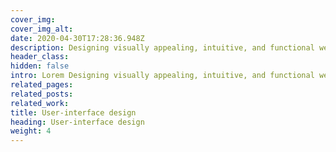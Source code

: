 ```yaml
---
cover_img: 
cover_img_alt:
date: 2020-04-30T17:28:36.948Z
description: Designing visually appealing, intuitive, and functional websites, through thoughtful layout, colour, typography, navigation, interactivity and animation.
header_class: 
hidden: false
intro: Lorem Designing visually appealing, intuitive, and functional websites, through thoughtful layout, colour, typography, navigation, interactivity and animation.
related_pages:
related_posts:
related_work:
title: User-interface design
heading: User-interface design
weight: 4
---
```

